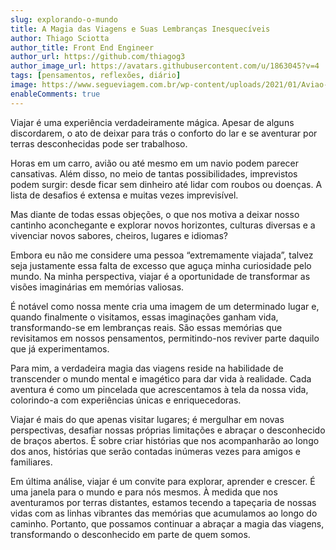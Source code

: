 ```yaml
---
slug: explorando-o-mundo
title: A Magia das Viagens e Suas Lembranças Inesquecíveis
author: Thiago Sciotta
author_title: Front End Engineer
author_url: https://github.com/thiagog3
author_image_url: https://avatars.githubusercontent.com/u/1863045?v=4
tags: [pensamentos, reflexões, diário]
image: https://www.segueviagem.com.br/wp-content/uploads/2021/01/Aviao-shutterstock_146314307.jpg
enableComments: true
---
```


Viajar é uma experiência verdadeiramente mágica. Apesar de alguns discordarem, o ato de deixar para trás o conforto do lar e se aventurar por terras desconhecidas pode ser trabalhoso. 

<!--truncate-->

Horas em um carro, avião ou até mesmo em um navio podem parecer cansativas. Além disso, no meio de tantas possibilidades, imprevistos podem surgir: desde ficar sem dinheiro até lidar com roubos ou doenças. A lista de desafios é extensa e muitas vezes imprevisível.

Mas diante de todas essas objeções, o que nos motiva a deixar nosso cantinho aconchegante e explorar novos horizontes, culturas diversas e a vivenciar novos sabores, cheiros, lugares e idiomas?

Embora eu não me considere uma pessoa “extremamente viajada”, talvez seja justamente essa falta de excesso que aguça minha curiosidade pelo mundo. Na minha perspectiva, viajar é a oportunidade de transformar as visões imaginárias em memórias valiosas.

É notável como nossa mente cria uma imagem de um determinado lugar e, quando finalmente o visitamos, essas imaginações ganham vida, transformando-se em lembranças reais. São essas memórias que revisitamos em nossos pensamentos, permitindo-nos reviver parte daquilo que já experimentamos.

Para mim, a verdadeira magia das viagens reside na habilidade de transcender o mundo mental e imagético para dar vida à realidade. Cada aventura é como um pincelada que acrescentamos à tela da nossa vida, colorindo-a com experiências únicas e enriquecedoras.

Viajar é mais do que apenas visitar lugares; é mergulhar em novas perspectivas, desafiar nossas próprias limitações e abraçar o desconhecido de braços abertos. É sobre criar histórias que nos acompanharão ao longo dos anos, histórias que serão contadas inúmeras vezes para amigos e familiares.

Em última análise, viajar é um convite para explorar, aprender e crescer. É uma janela para o mundo e para nós mesmos. À medida que nos aventuramos por terras distantes, estamos tecendo a tapeçaria de nossas vidas com as linhas vibrantes das memórias que acumulamos ao longo do caminho. Portanto, que possamos continuar a abraçar a magia das viagens, transformando o desconhecido em parte de quem somos.
